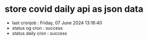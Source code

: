 # store covid daily api as json data

- last cronjob : Friday, 07 June 2024 13:16:40
- status og cron : success
- status daily cron : success
      
      